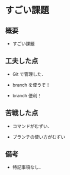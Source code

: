 # すごい課題

## 概要

- すごい課題

## 工夫した点

- Git で管理した．

- branch を使うぞ！

- branch 便利！

## 苦戦した点

- コマンドがむずい．

- ブランチの使い方がむずい

## 備考

- 特記事項なし．
